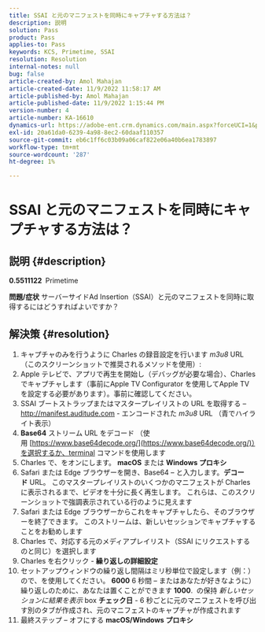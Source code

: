 ```yaml
---
title: SSAI と元のマニフェストを同時にキャプチャする方法は？
description: 説明
solution: Pass
product: Pass
applies-to: Pass
keywords: KCS, Primetime, SSAI
resolution: Resolution
internal-notes: null
bug: false
article-created-by: Amol Mahajan
article-created-date: 11/9/2022 11:58:17 AM
article-published-by: Amol Mahajan
article-published-date: 11/9/2022 1:15:44 PM
version-number: 4
article-number: KA-16610
dynamics-url: https://adobe-ent.crm.dynamics.com/main.aspx?forceUCI=1&pagetype=entityrecord&etn=knowledgearticle&id=0a56cac8-2560-ed11-9561-6045bd006268
exl-id: 20a61da0-6239-4a98-8ec2-60daaf110357
source-git-commit: eb6c1ff6c03b09a06caf822e06a40b6ea1783897
workflow-type: tm+mt
source-wordcount: '287'
ht-degree: 1%

---
```


# SSAI と元のマニフェストを同時にキャプチャする方法は？

## 説明 {#description}

<b>0.5511122 </b>
Primetime


<b>問題/症状</b>
サーバーサイドAd Insertion（SSAI）と元のマニフェストを同時に取得するにはどうすればよいですか？


## 解決策 {#resolution}


1. キャプチャのみを行うように Charles の録音設定を行います *m3u8* URL （このスクリーンショットで推奨されるメソッドを使用）:
2. Apple テレビで、アプリで再生を開始し（デバッグが必要な場合）、Charles でキャプチャします（事前にApple TV Configurator を使用してApple TV を設定する必要があります）。事前に確認してください。
3. SSAI ブートストラップまたはマスタープレイリストの URL を取得する – http://manifest.auditude.com - エンコードされた *m3u8* URL （青でハイライト表示）
4. <b>Base64</b> ストリーム URL をデコード （使用 [https://www.base64decode.org/](https://www.base64decode.org/)）を選択するか、terminal コマンドを使用します
5. Charles で、をオンにします。 <b>macOS</b> または <b>Windows プロキシ</b>
6. Safari または Edge ブラウザーを開き、Base64 – と入力します。<b>デコード</b> URL。 このマスタープレイリストのいくつかのマニフェストが Charles に表示されるまで、ビデオを十分に長く再生します。 これらは、このスクリーンショットで強調表示されている行のように見えます
7. Safari または Edge ブラウザーからこれをキャプチャしたら、そのブラウザーを終了できます。 このストリームは、新しいセッションでキャプチャすることをお勧めします
8. Charles で、対応する元のメディアプレイリスト（SSAI にリクエストするのと同じ）を選択します
9. Charles を右クリック - <b>繰り返しの詳細設定</b>
10. セットアップウィンドウの繰り返し間隔はミリ秒単位で設定します（例：）ので、を使用してください。 <b>6000</b> 6 秒間 – またはあなたが好きなように）繰り返しのために、あなたは置くことができます <b>1000</b>.  の保持 *新しいセッションに結果を表示* box <b>チェック日</b> - 6 秒ごとに元のマニフェストを呼び出す別のタブが作成され、元のマニフェストのキャプチャが作成されます
11. 最終ステップ – オフにする <b>macOS/Windows プロキシ</b>
